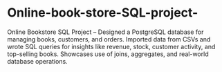 # Online-book-store-SQL-project-
Online Bookstore SQL Project – Designed a PostgreSQL database for managing books, customers, and orders. Imported data from CSVs and wrote SQL queries for insights like revenue, stock, customer activity, and top-selling books. Showcases use of joins, aggregates, and real-world database operations.



